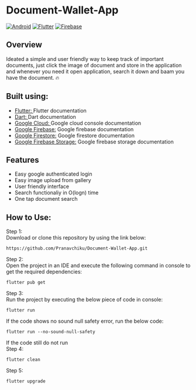 # Document-Wallet-App
[![Android](https://img.shields.io/badge/Android-3DDC84?style=for-the-badge&logo=android&logoColor=white)]()
[![Flutter](https://img.shields.io/badge/Flutter-%2302569B.svg?style=for-the-badge&logo=Flutter&logoColor=white)](https://github.com/Pranavchiku/OCR_Application)
[![Firebase](https://img.shields.io/badge/Firebase-039BE5?style=for-the-badge&logo=Firebase&logoColor=white)](https://console.firebase.google.com/u/0/project/document-wallet/overview)
## Overview
Ideated a simple and user friendly way to keep track of important documents, just click the image of document and store in the application and whenever you need it open application, search it down and baam you have the document. 🔥
## Built using:
- [Flutter: ](https://flutter.dev/docs/get-started/codelab) Flutter documentation
- [Dart: ](https://dart.dev/) Dart documentation
- [Google Cloud: ](https://console.cloud.google.com/) Google cloud console documentation
- [Google Firebase:](https://firebase.flutter.dev/docs/overview) Google firebase documentation
- [Google Firestore:](https://firebase.flutter.dev/docs/firestore/usage/) Google firestore documentation 
- [Google Firebase Storage:](https://firebase.google.com/docs/storage) Google firebase storage documentation
## Features
- Easy google authenticated login
- Easy image upload from gallery
- User friendly interface
- Search functionaliy in O(logn) time
- One tap document search
## How to Use:
Step 1: \
Download or clone this repository by using the link below:
```
https://github.com/Pranavchiku/Document-Wallet-App.git
```
Step 2: \
Open the project in an IDE and execute the following command in console to get the required dependencies:
```
flutter pub get
```
Step 3: \
Run the project by executing the below piece of code in console:
```
flutter run
```
If the code shows no sound null safety error, run the below code:
```
flutter run --no-sound-null-safety
```
If the code still do not run \
Step 4: 
```
flutter clean
```
Step 5: 
```
flutter upgrade
```
